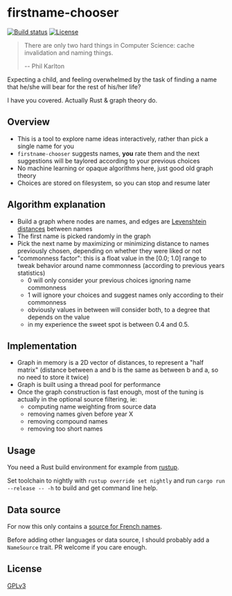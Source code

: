 # firstname-chooser

[![Build status](https://github.com/desbma/firstname-chooser/actions/workflows/ci.yml/badge.svg)](https://github.com/desbma/firstname-chooser/actions)
[![License](https://img.shields.io/github/license/desbma/firstname-chooser.svg?style=flat)](https://github.com/desbma/firstname-chooser/blob/master/LICENSE)

> There are only two hard things in Computer Science: cache invalidation and naming things.
>
> -- Phil Karlton

Expecting a child, and feeling overwhelmed by the task of finding a name that he/she will bear for the rest of his/her life?

I have you covered. Actually Rust & graph theory do.

## Overview

- This is a tool to explore name ideas interactively, rather than pick a single name for you
- `firstname-chooser` suggests names, **you** rate them and the next suggestions will be taylored according to your previous choices
- No machine learning or opaque algorithms here, just good old graph theory
- Choices are stored on filesystem, so you can stop and resume later

## Algorithm explanation

- Build a graph where nodes are names, and edges are [Levenshtein distances](https://en.wikipedia.org/wiki/Levenshtein_distance) between names
- The first name is picked randomly in the graph
- Pick the next name by maximizing or minimizing distance to names previously chosen, depending on whether they were liked or not
- "commonness factor": this is a float value in the [0.0; 1.0] range to tweak behavior around name commonness (according to previous years statistics)
  - 0 will only consider your previous choices ignoring name commonness
  - 1 will ignore your choices and suggest names only according to their commonness
  - obviously values in between will consider both, to a degree that depends on the value
  - in my experience the sweet spot is between 0.4 and 0.5.

## Implementation

- Graph in memory is a 2D vector of distances, to represent a "half matrix" (distance between a and b is the same as between b and a, so no need to store it twice)
- Graph is built using a thread pool for performance
- Once the graph construction is fast enough, most of the tuning is actually in the optional source filtering, ie:
  - computing name weighting from source data
  - removing names given before year X
  - removing compound names
  - removing too short names

## Usage

You need a Rust build environment for example from [rustup](https://rustup.rs/).

Set toolchain to nightly with `rustup override set nightly` and run `cargo run --release -- -h` to build and get command line help.

## Data source

For now this only contains a [source for French names](https://www.insee.fr/fr/statistiques/2540004?sommaire=4767262).

Before adding other languages or data source, I should probably add a `NameSource` trait. PR welcome if you care enough.

## License

[GPLv3](https://www.gnu.org/licenses/gpl-3.0-standalone.html)
